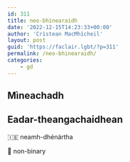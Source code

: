 ```yaml
---
id: 311
title: neo-bhìnearaidh
date: '2022-12-15T14:23:33+00:00'
author: 'Crìstean MacMhìcheil'
layout: post
guid: 'https://faclair.lgbt/?p=311'
permalink: /neo-bhinearaidh/
categories:
    - gd
---
```


## Mìneachadh

## Eadar-theangachaidhean

&#x1f1ee;&#x1f1ea; neamh-dhénártha

&#x1f3f4;&#xe0067;&#xe0062;&#xe0065;&#xe006e;&#xe0067;&#xe007f; non-binary
